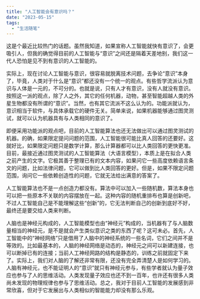 ```yaml
---
title: "人工智能会有意识吗？"
date: "2023-05-15"
tags: 
  - "生活随笔"
---
```


这是个最近比较热门的话题。虽然我知道，如果宣称人工智能就快有意识了，会更吸引人，但我的确觉得目前的人工智能与“意识”之间还是隔着天差地别，我们这一代人恐怕是见不到有意识的人工智能的。

实际上，现在讨论人工智能与意识，很容易就脱离技术问题，去争论“意识”本身了，毕竟，人类对于什么是“意识”都还没有一个统一的观点。有些哲学流派认为意识与人体是一元的，不可分的。也就是说，只有人才有意识，没有人就没有意识。按照这一派的观点，除了人之外，其它的任何机器，动物，甚至智能超越人类的外星生物都没有所谓的“意识”。当然，也有其它流派不这么认为的。功能派就认为，意识相当于软件，与具体承载它的硬件无关。简单来说，如果机器能够通过图灵测试，就可以认为机器具有与人类相同的意识了。

即便采用功能派的观点吧，目前的人工智能算法也还无法做出可以通过图灵测试的机器。的确，如果限定提问问题的范围，人工智能很可能比真人回答的还要好。这就好比，如果限定问题只是数学计算，那么计算器都可以比人类回答的更快更准。目前，最接近通过图灵测试的人工智能算法（大语言模型），本质上是在拟合人类之前产生的文字。它极其善于整理已有的文本内容，如果问它一些高度依赖语言条文的问题，比如法律问题，它可以做到比人类回答的更好。但是，如果不限定问题范围，询问它一些依赖创造性的问题，它就无法给出满意的答案了。

人工智能算法也不是一点创造力都没有。算法中可以加入一些随机数，算法本身也可以把一些原本不关联的内容摆放在一起。这种内容的随机重排布也算是创新吧，不过人工智能自己是不能理解这些“创新”的，它无法判断自己的创新到底好不好，最终还是要交给人类来判断。

人脑也是神经元构成的，人工智能模型也由“神经元”构成的，当机器有了与人脑数量相当的神经元，是不是就会产生类似意识之类的东西了呢？这可未必。首先，人工智能中的“神经网络”只是借用了人脑中的神经系统的一些名词，它们之间并不是等效的。比如最基本的，人脑的神经网络是动态的，神经元之间可以新建连接，也可以断掉已有的连接；当前人工神经网路的结构是静态的，训练之前就固定下来了。实际上，我们对人脑的了解还非常有限，还没有完全弄清楚人是如何学习的。人脑有神经元，也不能证明人的“意识”就只有神经元参与，有些学者就认为量子效应也参与了人的思维活动。人类发现量子效应也还不到一百年，也许还有很多人类尚未发现的物理规律也参与了思维活动。总之，我对于目前人工智能的发展感到非常欣喜，但对于它发展出与人类相似的智能能力却没有那么乐观。
